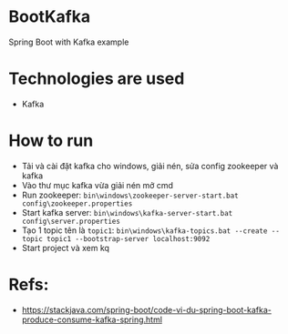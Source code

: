 # BootKafka
Spring Boot with Kafka example

# Technologies are used
- Kafka

# How to run
- Tải và cài đặt kafka cho windows, giải nén, sửa config zookeeper và kafka
- Vào thư mục kafka vừa giải nén mở cmd
- Run zookeeper:
```bin\windows\zookeeper-server-start.bat config\zookeeper.properties```
- Start kafka server:
```bin\windows\kafka-server-start.bat config\server.properties```
- Tạo 1 topic tên là ```topic1```:
```bin\windows\kafka-topics.bat --create --topic topic1 --bootstrap-server localhost:9092```
- Start project và xem kq

# Refs:
- https://stackjava.com/spring-boot/code-vi-du-spring-boot-kafka-produce-consume-kafka-spring.html